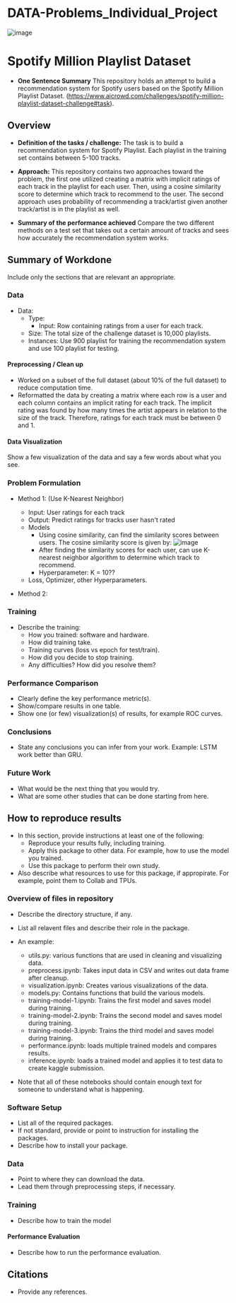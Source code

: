 # DATA-Problems_Individual_Project

![image](https://user-images.githubusercontent.com/98187543/226465520-2d0820b4-ed17-44d7-afaa-5fccf149c778.png)

# Spotify Million Playlist Dataset

* **One Sentence Summary** This repository holds an attempt to build a recommendation system for Spotify users based on the Spotify Million Playlist Dataset. (https://www.aicrowd.com/challenges/spotify-million-playlist-dataset-challenge#task). 

## Overview

  * **Definition of the tasks / challenge:** The task is to build a recommendation system for Spotify Playlist. Each playlist in the training set contains between 5-100 tracks.
  * **Approach:** This repository contains two approaches toward the problem, the first one utilized creating a matrix with implicit ratings of each track in the playlist for each user. Then, using a cosine similarity score to determine which track to recommend to the user. The second approach uses probability of recommending a track/artist given another track/artist is in the playlist as well.
  
  * **Summary of the performance achieved** Compare the two different methods on a test set that takes out a certain amount of tracks and sees how accurately the recommendation system works.

## Summary of Workdone

Include only the sections that are relevant an appropriate.

### Data

* Data:
  * Type:
    * Input: Row containing ratings from a user for each track.
  * Size: The total size of the challenge dataset is 10,000 playlists. 
  * Instances: Use 900 playlist for training the recommendation system and use 100 playlist for testing.

#### Preprocessing / Clean up

* Worked on a subset of the full dataset (about 10% of the full dataset) to reduce computation time.
* Reformatted the data by creating a matrix where each row is a user and each column contains an implicit rating for each track. The implicit rating was found by how many times the artist appears in relation to the size of the track. Therefore, ratings for each track must be between 0 and 1.

#### Data Visualization

Show a few visualization of the data and say a few words about what you see.

### Problem Formulation

* Method 1: (Use K-Nearest Neighbor)
  * Input: User ratings for each track
  * Output: Predict ratings for tracks user hasn't rated
  * Models
    * Using cosine similarity, can find the similarity scores between users. The cosine similarity score is given by:
![image](https://user-images.githubusercontent.com/98187543/228328679-baa2cabe-a8e6-4e2f-88e8-dc69f127ecb3.png)
    * After finding the similarity scores for each user, can use K-nearest neighbor algorithm to determine which track to recommend.
    * Hyperparameter: K = 10??
  * Loss, Optimizer, other Hyperparameters.

* Method 2:

### Training

* Describe the training:
  * How you trained: software and hardware.
  * How did training take.
  * Training curves (loss vs epoch for test/train).
  * How did you decide to stop training.
  * Any difficulties? How did you resolve them?

### Performance Comparison

* Clearly define the key performance metric(s).
* Show/compare results in one table.
* Show one (or few) visualization(s) of results, for example ROC curves.

### Conclusions

* State any conclusions you can infer from your work. Example: LSTM work better than GRU.

### Future Work

* What would be the next thing that you would try.
* What are some other studies that can be done starting from here.

## How to reproduce results

* In this section, provide instructions at least one of the following:
   * Reproduce your results fully, including training.
   * Apply this package to other data. For example, how to use the model you trained.
   * Use this package to perform their own study.
* Also describe what resources to use for this package, if appropirate. For example, point them to Collab and TPUs.

### Overview of files in repository

* Describe the directory structure, if any.
* List all relavent files and describe their role in the package.
* An example:
  * utils.py: various functions that are used in cleaning and visualizing data.
  * preprocess.ipynb: Takes input data in CSV and writes out data frame after cleanup.
  * visualization.ipynb: Creates various visualizations of the data.
  * models.py: Contains functions that build the various models.
  * training-model-1.ipynb: Trains the first model and saves model during training.
  * training-model-2.ipynb: Trains the second model and saves model during training.
  * training-model-3.ipynb: Trains the third model and saves model during training.
  * performance.ipynb: loads multiple trained models and compares results.
  * inference.ipynb: loads a trained model and applies it to test data to create kaggle submission.

* Note that all of these notebooks should contain enough text for someone to understand what is happening.

### Software Setup
* List all of the required packages.
* If not standard, provide or point to instruction for installing the packages.
* Describe how to install your package.

### Data

* Point to where they can download the data.
* Lead them through preprocessing steps, if necessary.

### Training

* Describe how to train the model

#### Performance Evaluation

* Describe how to run the performance evaluation.


## Citations

* Provide any references.
